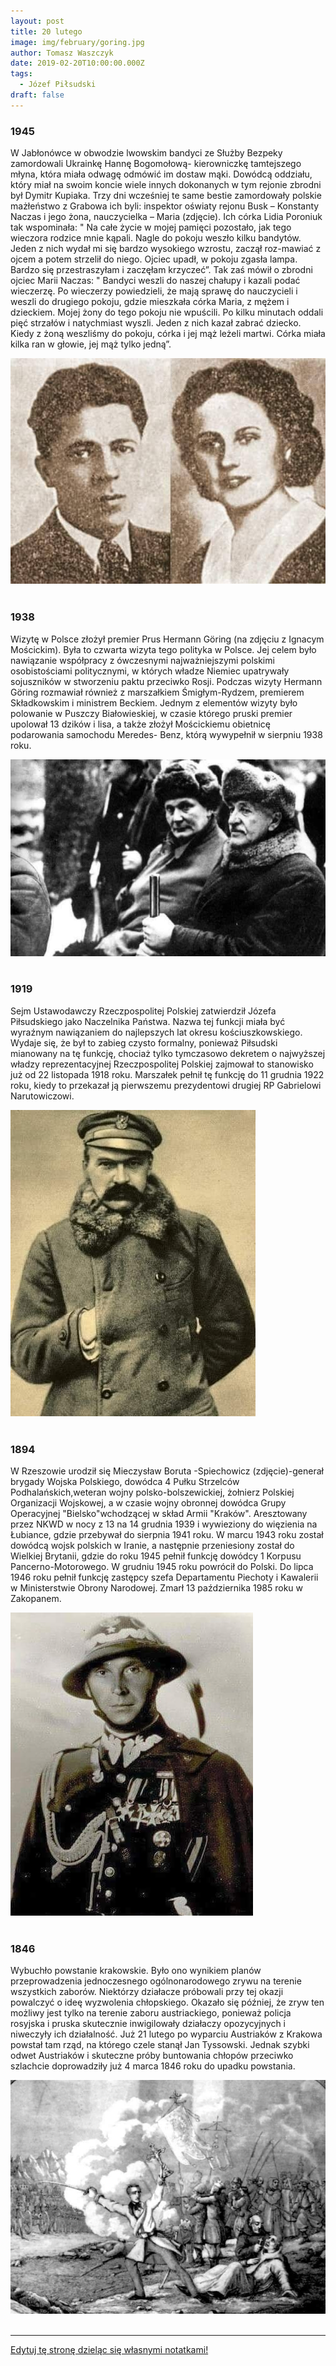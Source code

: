 ```yaml
---
layout: post
title: 20 lutego
image: img/february/goring.jpg
author: Tomasz Waszczyk
date: 2019-02-20T10:00:00.000Z
tags:
  - Józef Piłsudski
draft: false
---
```


### 1945

W Jabłonówce w obwodzie lwowskim bandyci ze Służby Bezpeky zamordowali Ukrainkę Hannę Bogomołową- kierowniczkę tamtejszego młyna, która miała odwagę odmówić im dostaw mąki. Dowódcą oddziału, który miał na swoim koncie wiele innych dokonanych w tym rejonie zbrodni był Dymitr Kupiaka. Trzy dni wcześniej te same bestie zamordowały polskie mażłeństwo z Grabowa ich byli: inspektor oświaty rejonu Busk – Konstanty Naczas i jego żona, nauczycielka – Maria (zdjęcie).
Ich córka Lidia Poroniuk tak wspominała:
" Na całe życie w mojej pamięci pozostało, jak tego wieczora rodzice mnie kąpali. Nagle do pokoju weszło kilku bandytów. Jeden z nich wydał mi się bardzo wysokiego wzrostu, zaczął roz-mawiać z ojcem a potem strzelił do niego. Ojciec upadł, w pokoju zgasła lampa. Bardzo się przestraszyłam i zaczęłam krzyczeć”.
Tak zaś mówił o zbrodni ojciec Marii Naczas:
" Bandyci weszli do naszej chałupy i kazali podać wieczerzę. Po wieczerzy powiedzieli, że mają sprawę do nauczycieli i weszli do drugiego pokoju, gdzie mieszkała córka Maria, z mężem i dzieckiem. Mojej żony do tego pokoju nie wpuścili. Po kilku minutach oddali pięć strzałów i natychmiast wyszli. Jeden z nich kazał zabrać dziecko. Kiedy z żoną weszliśmy do pokoju, córka i jej mąż leżeli martwi. Córka miała kilka ran w głowie, jej mąż tylko jedną”.

<img src="./img/february/bezpieka.jpg"/><br><br>

### 1938

Wizytę w Polsce złożył premier Prus Hermann Göring (na zdjęciu z Ignacym Mościckim). Była to czwarta wizyta tego polityka w Polsce. Jej celem było nawiązanie współpracy z ówczesnymi najważniejszymi polskimi osobistościami politycznymi, w których władze Niemiec upatrywały sojuszników w stworzeniu paktu przeciwko Rosji. Podczas wizyty Hermann Göring rozmawiał również z marszałkiem Śmigłym-Rydzem, premierem Składkowskim i ministrem Beckiem. Jednym z elementów wizyty było polowanie w Puszczy Białowieskiej, w czasie którego pruski premier upolował 13 dzików i lisa, a także złożył Mościckiemu obietnicę podarowania samochodu Meredes- Benz, którą wywypełnił w sierpniu 1938 roku.

<img src="./img/february/goring.jpg"/><br><br>

### 1919

Sejm Ustawodawczy Rzeczpospolitej Polskiej zatwierdził Józefa Piłsudskiego jako Naczelnika Państwa. Nazwa tej funkcji miała być wyraźnym nawiązaniem do najlepszych lat okresu kościuszkowskiego.
Wydaje się, że był to zabieg czysto formalny, ponieważ Piłsudski mianowany na tę funkcję, chociaż tylko tymczasowo dekretem o najwyższej władzy reprezentacyjnej Rzeczpospolitej Polskiej zajmował to stanowisko już od 22 listopada 1918 roku. Marszałek pełnił tę funkcję do 11 grudnia 1922 roku, kiedy to przekazał ją pierwszemu prezydentowi drugiej RP Gabrielowi Narutowiczowi.

<img src="./img/february/pilsudski.jpg"/><br><br>

### 1894

W Rzeszowie urodził się Mieczysław Boruta -Spiechowicz (zdjęcie)-generał brygady Wojska Polskiego, dowódca 4 Pułku Strzelców Podhalańskich,weteran wojny polsko-bolszewickiej, żołnierz Polskiej Organizacji Wojskowej, a w czasie wojny obronnej dowódca Grupy Operacyjnej "Bielsko"wchodzącej w skład Armii "Kraków".
Aresztowany przez NKWD w nocy z 13 na 14 grudnia 1939 i wywieziony do więzienia na Łubiance, gdzie przebywał do sierpnia 1941 roku.
W marcu 1943 roku został dowódcą wojsk polskich w Iranie, a następnie przeniesiony został do Wielkiej Brytanii, gdzie do roku 1945 pełnił funkcję dowódcy 1 Korpusu Pancerno-Motorowego.
W grudniu 1945 roku powrócił do Polski. Do lipca 1946 roku pełnił funkcję zastępcy szefa Departamentu Piechoty i Kawalerii w
Ministerstwie Obrony Narodowej.
Zmarł 13 października 1985 roku w Zakopanem.

<img src="./img/february/boruta.jpg"/><br><br>

### 1846

Wybuchło powstanie krakowskie. Było ono wynikiem planów przeprowadzenia jednoczesnego ogólnonarodowego zrywu na terenie wszystkich zaborów. Niektórzy działacze próbowali przy tej okazji powalczyć o ideę wyzwolenia chłopskiego. Okazało się później, że zryw ten możliwy jest tylko na terenie zaboru austriackiego, ponieważ policja rosyjska i pruska skutecznie inwigilowały działaczy opozycyjnych i niweczyły ich działalność.
Już 21 lutego po wyparciu Austriaków z Krakowa powstał tam rząd, na którego czele stanął Jan Tyssowski. Jednak szybki odwet Austriaków i skuteczne próby buntowania chłopów przeciwko szlachcie doprowadziły już 4 marca 1846 roku do upadku powstania.

<img src="./img/february/powstanie.jpg"/><br><br>

---

<a href="https://github.com/TomaszWaszczyk/historia.waszczyk.com/edit/master/src/content/february-20.md" target="_blank">Edytuj tę stronę dzieląc się własnymi notatkami!</a>
